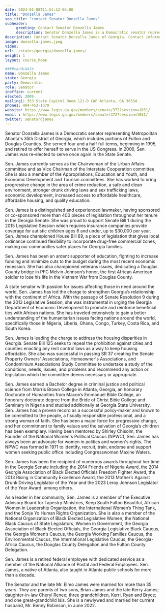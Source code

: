 ```yaml
---
date: 2024-01-08T11:54:12-05:00
title: "Donzella James"
seo_title: "contact Senator Donzella James"
subheader:
     greeting: Contact Senator Donzella James
     description: Senator Donzella James is a Democratic senator representing Metropolitan Atlanta's 35th District of Georgia, which includes portions of Fulton and Douglas Counties.
description: Contact Senator Donzella James of Georgia. Contact information for Donzella James includes email address, phone number, and mailing address.
image: donzella-james.jpeg
video:
url:  /states/georgia/donzella-james/
weight: 1
layout: course_home

####candidate
name: Donzella James
state: Georgia
party: Democratic
role: Senator
inoffice: current
elected: 2009
mailing1: 353 State Capitol Room 121-D CAP Atlanta, GA 30334
phone1: 404-463-1379
website: https://www.legis.ga.gov/members/senate/372?session=1031/
email : https://www.legis.ga.gov/members/senate/372?session=1031/
twitter: senatordjames
---
```


Senator Donzella James is a Democratic senator representing Metropolitan Atlanta's 35th District of Georgia, which includes portions of Fulton and Douglas Counties. She served four and a half full terms, beginning in 1995, and retired to offer herself to serve in the US Congress. In 2009, Sen. James was re-elected to serve once again in the State Senate.

Sen. James currently serves as the Chairwoman of the Urban Affairs committee and as Vice Chairman of the Interstate Cooperation committee. She is also a member of the Appropriations, Education and Youth, and Economic Development and Tourism committees. She has worked to bring progressive change in the area of crime reduction, a safe and clean environment, stronger drunk driving laws and sex trafficking laws, economic development, increased access to affordable healthcare, affordable housing, and quality education.

Sen. James is a distinguished and experienced lawmaker, having sponsored or co-sponsored more than 400 pieces of legislation throughout her tenure in the Georgia Senate. She was proud to support Senate Bill 1 during the 2015 Legislative Session which requires insurance companies provide coverage for autistic children ages 6 and under, up to $30,000 per year. Sen. James championed House Bill 89, a piece of legislation that gives local ordinance continued flexibility to incorporate drug-free commercial zones, making our communities safer places for Georgia families.

Sen. James has been an ardent supporter of education, fighting to increase funding and minimize cuts to the budget during the most recent economic recession. She has also championed veterans issues, dedicating a Douglas County bridge in PFC Melvin Johnson’s honor, the first African American soldier to lose his life in the Vietnam War from Douglas County.

A state senator with passion for issues affecting those in need around the world, Sen. James has led the charge to strengthen Georgia’s relationship with the continent of Africa. With the passage of Senate Resolution 9 during the 2013 Legislative Session, she was instrumental in urging the Georgia Department of Economic Development to promote and reinforce beneficial ties with African nations. She has traveled extensively to gain a better understanding of the humanitarian issues facing nations around the world, specifically those in Nigeria, Liberia, Ghana, Congo, Turkey, Costa Rica, and South Korea.

Sen. James is leading the charge to address the housing disparities in Georgia. Senate Bill 125 seeks to repeal the prohibition against cities and counties enacting any rent control laws as a way to keep housing affordable. She also was successful in passing SR 37 creating the Senate Property Owners' Associations, Homeowner's Associations, and Condominium Associations Study Committee to undertake a study of the conditions, needs, issues, and problems and recommend any action or legislation which the committee deems necessary or appropriate.

Sen. James earned a Bachelor degree in criminal justice and political science from Morris Brown College in Atlanta, Georgia, an honorary Doctorate of Humanities from Macon’s Emmanuel Bible College, an honorary doctorate degree from the Bride of Christ Bible College and Seminary in Nigeria and studied additionally at Georgia State University. Sen. James has a proven record as a successful policy-maker and known to be committed to the people, a fiscally responsible professional, and a strong woman of faith. She has been a major force for progressive change, and her commitment to family values and the salvation of Georgia’s children has been exemplary. Having been mentored by Shirley Chisolm, the Founder of the National Women's Political Caucus (NPWC), Sen. James has always been an advocate for women in politics and women's rights. The NPWC was formed in 1971 to identify, recruit, train, endorse and support women seeking public office including Congresswoman Maxine Waters.

Sen. James has been the recipient of numerous awards throughout her time in the Georgia Senate including the 2014 Friends of Nigeria Award, the 2014 Georgia Association of Black Elected Officials Freedom Fighter Award, the 2013 Rising in Community Excellence Award, the 2013 Mother’s Against Drunk Driving Legislator of the Year and the 2023 Leroy Johnson Legislator of the Year Award, among others.

As a leader in her community, Sen. James is a member of the Executive Advisory Board for Tapestry Ministries, Keep South Fulton Beautiful, African Women in Leadership Organization, the International Women’s Thing Tank, and the Sonje Yo Human Rights Organization. She is also a member of the National Organization of Black Elected Legislative Women, the National Black Caucus of State Legislators, Women in Government, the Georgia Association of Black Elected Officials, the Georgia Legislative Black Caucus, the Georgia Women’s Caucus, the Georgia Working Families Caucus, the Environmental Caucus, the International Legislative Caucus, the Georgia-Africa Caucus, the Douglas County Delegation and the Fulton County Delegation.

Sen. James is a retired federal employee with dedicated service as a member of the National Alliance of Postal and Federal Employees. Sen. James, a native of Atlanta, also taught in Atlanta public schools for more than a decade.

The Senator and the late Mr. Elmo James were married for more than 35 years. They are parents of two sons, Brian James and the late Kerry James; daughter-in-law Cheryl Renee; three grandchildren, Kerri, Ryan and Bryce; and one great-grandchild Isis. She is a newlywed and married her current husband, Mr. Benny Robinson, in June 2022.
